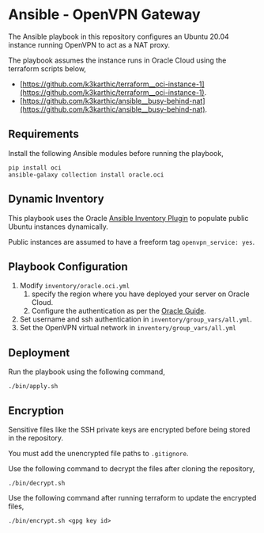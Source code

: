 # Ansible - OpenVPN Gateway

The Ansible playbook in this repository configures an Ubuntu 20.04 instance running OpenVPN to act as a NAT proxy.

The playbook assumes the instance runs in Oracle Cloud using the terraform scripts below,
* [https://github.com/k3karthic/terraform__oci-instance-1](https://github.com/k3karthic/terraform__oci-instance-1).
* [https://github.com/k3karthic/ansible__busy-behind-nat](https://github.com/k3karthic/ansible__busy-behind-nat).

## Requirements

Install the following Ansible modules before running the playbook,
```
pip install oci
ansible-galaxy collection install oracle.oci
```

## Dynamic Inventory

This playbook uses the Oracle [Ansible Inventory Plugin](https://docs.oracle.com/en-us/iaas/Content/API/SDKDocs/ansibleinventoryintro.htm) to populate public Ubuntu instances dynamically.

Public instances are assumed to have a freeform tag `openvpn_service: yes`.

## Playbook Configuration

1. Modify `inventory/oracle.oci.yml`
    1. specify the region where you have deployed your server on Oracle Cloud.
    1. Configure the authentication as per the [Oracle Guide](https://docs.oracle.com/en-us/iaas/Content/API/Concepts/sdkconfig.htm#SDK_and_CLI_Configuration_File).
1. Set username and ssh authentication in `inventory/group_vars/all.yml`.
1. Set the OpenVPN virtual network in `inventory/group_vars/all.yml`

## Deployment

Run the playbook using the following command,
```
./bin/apply.sh
```

## Encryption

Sensitive files like the SSH private keys are encrypted before being stored in the repository.

You must add the unencrypted file paths to `.gitignore`.

Use the following command to decrypt the files after cloning the repository,

```
./bin/decrypt.sh
```

Use the following command after running terraform to update the encrypted files,

```
./bin/encrypt.sh <gpg key id>
```
